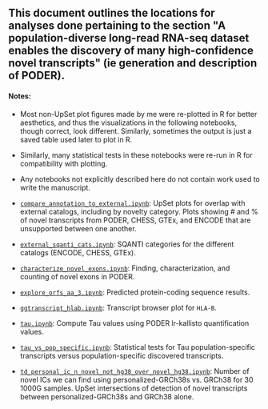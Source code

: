 ## This document outlines the locations for analyses done pertaining to the section "A population-diverse long-read RNA-seq dataset enables the discovery of many high-confidence novel transcripts" (ie generation and description of PODER).

#### Notes:
* Most non-UpSet plot figures made by me were re-plotted in R for better aesthetics, and thus the visualizations in the following notebooks, though correct, look different. Similarly, sometimes the output is just a saved table used later to plot in R.
* Similarly, many statistical tests in these notebooks were re-run in R for compatibility with plotting.
* Any notebooks not explicitly described here do not contain work used to write the manuscript.


* [`compare_annotation_to_external.ipynb`](https://github.com/fairliereese/240903_pt/blob/main/analysis/figure_characterize_poder/compare_annotation_to_external.ipynb): UpSet plots for overlap with external catalogs, including by novelty category.
Plots showing # and % of novel transcripts from PODER, CHESS, GTEx, and ENCODE that are unsupported between one another.
* [`external_sqanti_cats.ipynb`](https://github.com/fairliereese/240903_pt/blob/main/analysis/external_sqanti_cats.ipynb): SQANTI categories for the different catalogs (ENCODE, CHESS, GTEx).
* [`characterize_novel_exons.ipynb`](https://github.com/fairliereese/240903_pt/blob/main/analysis/characterize_novel_exons.ipynb): Finding, characterization, and counting of novel exons in PODER.
* [`explore_orfs_aa_3.ipynb`](https://github.com/fairliereese/240903_pt/blob/main/analysis/explore_orfs_aa_3.ipynb): Predicted protein-coding sequence results.
* [`ggtranscript_hlab.ipynb`](https://github.com/fairliereese/240903_pt/blob/main/analysis/ggtranscript_hlab.ipynb): Transcript browser plot for `HLA-B`.
* [`tau.ipynb`](https://github.com/fairliereese/240903_pt/blob/main/analysis/tau.ipynb): Compute Tau values using PODER lr-kallisto quantification values.
* [`tau_vs_pop_specific.ipynb`](https://github.com/fairliereese/240903_pt/blob/main/analysis/tau_vs_pop_specific.ipynb): Statistical tests for Tau population-specific transcripts versus population-specific discovered transcripts.
* [`td_personal_ic_n_novel_not_hg38_over_novel_hg38.ipynb`](https://github.com/fairliereese/240903_pt/blob/main/analysis/https://github.com/fairliereese/240903_pt/blob/main/analysis/td_personal_ic_n_novel_not_hg38_over_novel_hg38.ipynb): Number of novel ICs we can find using personalized-GRCh38s vs. GRCh38 for 30 1000G samples. UpSet intersections of detection of novel transcripts between personalized-GRCh38s and GRCh38 alone.
